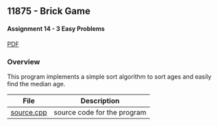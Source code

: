 ## 11875 - Brick Game
#### Assignment 14 - 3 Easy Problems
[PDF](https://github.com/sgilliland/4883-Programming_Techniques-Gilliland/blob/main/Assignments/Easy/11875%20-%20Brick%20Game/11875.pdf)

### Overview

This program implements a simple sort algorithm to sort ages and easily find the median age.

| File | Description |
| :----: | ----------- |
| [source.cpp](https://github.com/sgilliland/4883-Programming_Techniques-Gilliland/blob/main/Assignments/Easy/11875%20-%20Brick%20Game/source.cpp) |  source code for the program |